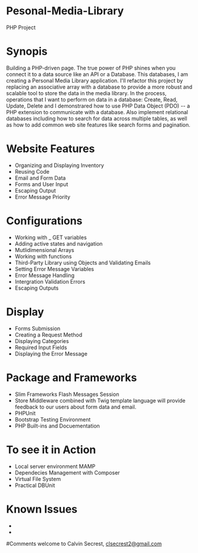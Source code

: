 # Pesonal-Media-Library

PHP Project

# Synopis
Building a PHP-driven page. The true power of PHP shines when you connect it to a data source like an API or a Database. 
This databases, I am creating a Personal Media Library application. I'll refactor this project by replacing an associative array with a database to provide a more robust and scalable tool to store the data in the media library. In the process, operations that I want to perform on data in a database: Create, Read, Update, Delete and I demonstrared how to use PHP Data Object (PDO) -- a PHP extension to communicate with a database. Also implement relational databases including how to search for data across multiple tables, as well as how to add common web site features like search forms and pagination.

# Website Features
* Organizing and Displaying Inventory
* Reusing Code
* Email and Form Data
* Forms and User Input
* Escaping Output 
* Error Message Priority

# Configurations
* Working with _ GET variables
* Adding active states and navigation 
* Mutlidimensional Arrays
* Working with functions 
* Third-Party Library using Objects and Validating Emails
* Setting Error Message Variables 
* Error Message Handling 
* Intergration Validation Errors
* Escaping Outputs 

# Display
* Forms Submission
* Creating a Request Method
* Displaying Categories
* Required Input Fields
* Displaying the Error Message 

# Package and Frameworks
* Slim Frameworks Flash Messages Session 
* Store Middleware combined with Twig template language will provide feedback to our users about form data and email.
* PHPUnit
* Bootstrap Testing Environment 
* PHP Built-ins and Docuementation

# To see it in Action
* Local server environment MAMP
* Dependecies Management with Composer
* Virtual File System
* Practical DBUnit 

# Known Issues
*
*

#Comments welcome to Calvin Secrest, clsecrest2@gmail.com
